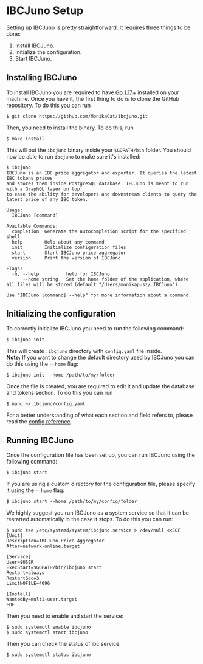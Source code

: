 # IBCJuno Setup
Setting up IBCJuno is pretty straightforward. It requires three things to be done:
1. Install IBCJuno.
1. Initialize the configuration.
2. Start IBCJuno.

## Installing IBCJuno
To install IBCJuno you are required to have [Go 1.17+](https://golang.org/dl/) installed on your machine. Once you have it, the first thing to do is to clone the GitHub repository. To do this you can run

```shell
$ git clone https://github.com/MonikaCat/ibcjuno.git
```

Then, you need to install the binary. To do this, run

```shell
$ make install
```

This will put the `ibcjuno` binary inside your `$GOPATH/bin` folder. You should now be able to run `ibcjuno` to make sure it's installed:

```shell
$ ibcjuno
IBCJuno is an IBC price aggregator and exporter. It queries the latest IBC tokens prices
and stores them inside PostgreSQL database. IBCJuno is meant to run with a GraphQL layer on top
to ease the ability for developers and downstream clients to query the latest price of any IBC token.

Usage:
  IBCJuno [command]

Available Commands:
  completion  Generate the autocompletion script for the specified shell
  help        Help about any command
  init        Initialize configuration files
  start       Start IBCJuno price aggregator
  version     Print the version of IBCJuno

Flags:
  -h, --help          help for IBCJuno
      --home string   Set the home folder of the application, where all files will be stored (default "/Users/monikapusz/.IBCJuno")

Use "IBCJuno [command] --help" for more information about a command.
```

## Initializing the configuration
To correctly initialize IBCJuno you need to run the following command: 

```shell
$ ibcjuno init
```

This will create `.ibcjuno` directory with `config.yaml` file inside.  
**Note:** If you want to change the default directory used by IBCJuno you can do this using the `--home` flag:

```shell
$ ibcjuno init --home /path/to/my/folder
```

Once the file is created, you are required to edit it and update the database and tokens section. To do this you can run

```shell
$ nano ~/.ibcjuno/config.yaml
```

For a better understanding of what each section and field refers to, please read the [config reference](config.md).

## Running IBCJuno
Once the configuration file has been set up, you can run IBCJuno using the following command:

```shell
$ ibcjuno start
```

If you are using a custom directory for the configuration file, please specify it using the `--home` flag:


```shell
$ ibcjuno start --home /path/to/my/config/folder
```

We highly suggest you run IBCJuno as a system service so that it can be restarted automatically in the case it stops. To do this you can run:

```shell
$ sudo tee /etc/systemd/system/ibcjuno.service > /dev/null <<EOF
[Unit]
Description=IBCJuno Price Aggregator
After=network-online.target

[Service]
User=$USER
ExecStart=$GOPATH/bin/ibcjuno start
Restart=always
RestartSec=3
LimitNOFILE=4096

[Install]
WantedBy=multi-user.target
EOF
```

Then you need to enable and start the service:

```shell
$ sudo systemctl enable ibcjuno
$ sudo systemctl start ibcjuno
```

Then you can check the status of ibc service:

```shell
$ sudo systemctl status ibcjuno
```
